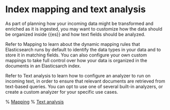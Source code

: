 # Index mapping and text analysis

As part of planning how your incoming data might be transformed and enriched as it is ingested, you may want to customize how the data should be organized inside {{es}} and how text fields should be analyzed.

Refer to Mapping to learn about the dynamic mapping rules that Elasticsearch runs by default to identify the data types in your data and to store it in matching fields. You can also configure your own custom mappings to take full control over how your data is organized in the documents in an Elasticsarch index.

Refer to Text analysis to learn how to configure an analyzer to run on incoming text, in order to ensure that relevant documents are retrieved from text-based queries. You can opt to use one of several built-in analyzers, or create a custom analyzer for your specific use cases.

% [Mapping](.../data-store/mapping.md)
% [Text analysis](.../data-store/text-analysis.md)